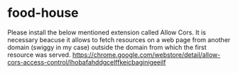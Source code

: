 # food-house

Please install the below mentioned extension called Allow Cors.
It is necessary beacuse it allows to fetch resources on a web page from another domain (swiggy in my case) outside the domain from which the first resource was served.
https://chrome.google.com/webstore/detail/allow-cors-access-control/lhobafahddgcelffkeicbaginigeejlf
